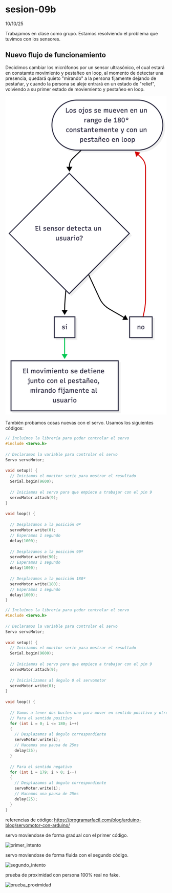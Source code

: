 # sesion-09b
10/10/25

Trabajamos en clase como grupo. Estamos resolviendo el problema que tuvimos con los sensores.

## Nuevo flujo de funcionamiento 
Decidimos cambiar los micrófonos por un sensor ultrasónico, el cual estará en constamte movimiento y pestañeo en loop, al momento de detectar una presencia, quedará quieto "mirando" a la persona fijamente dejando de pestañar, y cuando la persona se aleje entrará en un estado de "relief", volviendo a su primer estado de moviemiento y pestañeo en loop.

![diagrama_de_flujo_nuevo](./imagenes/diagrama_nuevo.png) 

También probamos cosas nuevas con el servo. Usamos los siguientes códigos:

```cpp
// Incluímos la librería para poder controlar el servo
#include <Servo.h>
 
// Declaramos la variable para controlar el servo
Servo servoMotor;
 
void setup() {
  // Iniciamos el monitor serie para mostrar el resultado
  Serial.begin(9600);
 
  // Iniciamos el servo para que empiece a trabajar con el pin 9
  servoMotor.attach(9);
}
 
void loop() {
  
  // Desplazamos a la posición 0º
  servoMotor.write(0);
  // Esperamos 1 segundo
  delay(1000);
  
  // Desplazamos a la posición 90º
  servoMotor.write(90);
  // Esperamos 1 segundo
  delay(1000);
  
  // Desplazamos a la posición 180º
  servoMotor.write(180);
  // Esperamos 1 segundo
  delay(1000);
}
```

```cpp
// Incluímos la librería para poder controlar el servo
#include <Servo.h>
 
// Declaramos la variable para controlar el servo
Servo servoMotor;
 
void setup() {
  // Iniciamos el monitor serie para mostrar el resultado
  Serial.begin(9600);
 
  // Iniciamos el servo para que empiece a trabajar con el pin 9
  servoMotor.attach(9);
 
  // Inicializamos al ángulo 0 el servomotor
  servoMotor.write(0);
}
 
void loop() {
 
  // Vamos a tener dos bucles uno para mover en sentido positivo y otro en sentido negativo
  // Para el sentido positivo
  for (int i = 0; i <= 180; i++)
  {
    // Desplazamos al ángulo correspondiente
    servoMotor.write(i);
    // Hacemos una pausa de 25ms
    delay(25);
  }
 
  // Para el sentido negativo
  for (int i = 179; i > 0; i--)
  {
    // Desplazamos al ángulo correspondiente
    servoMotor.write(i);
    // Hacemos una pausa de 25ms
    delay(25);
  }
}
```

referencias de código: https://programarfacil.com/blog/arduino-blog/servomotor-con-arduino/ 

servo moviendose de forma gradual con el primer código.

![primer_intento](./imagenes/intento_1.gif)

servo moviendose de forma fluida con el segundo código.

![segundo_intento](./imagenes/intento_2.gif)

prueba de proximidad con persona 100% real no fake.

![prueba_proximidad](./imagenes/prueba_con_sens-pr.gif)




